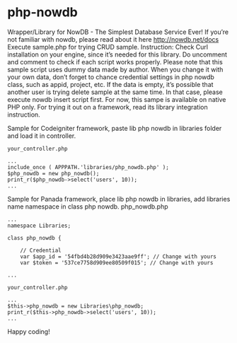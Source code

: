 # php-nowdb
Wrapper/Library for NowDB - The Simplest Database Service Ever!
If you’re not familiar with nowdb, please read about it here http://nowdb.net/docs
Execute sample.php for trying CRUD sample.
Instruction: Check Curl installation on your engine, since it’s needed for this library. Do uncomment and comment to check if each script works properly. Please note that this sample script uses dummy data made by author. When you change it with your own data, don’t forget to chance credential settings in php nowdb class, such as appid, project, etc. If the data is empty, it’s possible that another user is trying delete sample at the same time. In that case, please execute nowdb insert script first.
For now, this sampe is available on native PHP only. For trying it out on a framework, read its library integration instruction.

Sample for Codeigniter framework, paste lib php nowdb in libraries folder and load it in controller.

	your_controller.php

	...
	include_once ( APPPATH.'libraries/php_nowdb.php' );
	$php_nowdb = new php_nowdb();
	print_r($php_nowdb->select('users', 10));
	...
	
Sample for Panada framework, place lib php nowdb in libraries, add libraries name namespace in class php nowdb.
php_nowdb.php

	...
	namespace Libraries;

	class php_nowdb {

		// Credential
		var $app_id = '54fbd4b28d909e3423aae9ff'; // Change with yours
		var $token = '537ce7758d909ee80509f015'; // Change with yours

	...

	your_controller.php

	...
	$this->php_nowdb = new Libraries\php_nowdb;
	print_r($this->php_nowdb->select('users', 10));
	...

Happy coding!